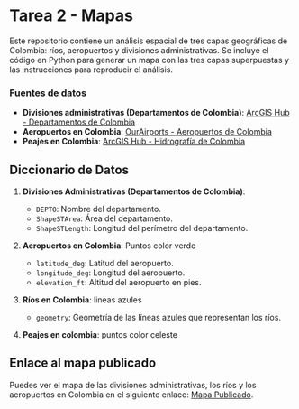 # Tarea 2 - Mapas 

Este repositorio contiene un análisis espacial de tres capas geográficas de Colombia: ríos, aeropuertos y divisiones administrativas. Se incluye el código en Python para generar un mapa con las tres capas superpuestas y las instrucciones para reproducir el análisis.

### Fuentes de datos
- **Divisiones administrativas (Departamentos de Colombia)**: [ArcGIS Hub - Departamentos de Colombia](https://hub.arcgis.com/datasets/c4715bdc65b34778982dcbf8498d1396/explore?location=4.193000%2C-73.499916%2C4.62)
- **Aeropuertos en Colombia**: [OurAirports - Aeropuertos de Colombia](https://ourairports.com/countries/CO/)
- **Peajes en Colombia**: [ArcGIS Hub - Hidrografía de Colombia](https://hub.arcgis.com/datasets/c4715bdc65b34778982dcbf8498d1396/explore?location=4.311710%2C-71.744268%2C5.58)

## Diccionario de Datos

1. **Divisiones Administrativas (Departamentos de Colombia)**:
   - `DEPTO`: Nombre del departamento.
   - `ShapeSTArea`: Área del departamento.
   - `ShapeSTLength`: Longitud del perímetro del departamento.

2. **Aeropuertos en Colombia**: Puntos color verde
   - `latitude_deg`: Latitud del aeropuerto.
   - `longitude_deg`: Longitud del aeropuerto.
   - `elevation_ft`: Altitud del aeropuerto en pies.

3. **Ríos en Colombia**: lineas azules
   - `geometry`: Geometría de las líneas azules que representan los ríos.

4. **Peajes en colombia**: puntos color celeste 

## Enlace al mapa publicado

Puedes ver el mapa de las divisiones administrativas, los ríos y los aeropuertos en Colombia en el siguiente enlace: [Mapa Publicado](https://yharaaa.github.io/Tarea-2/).
